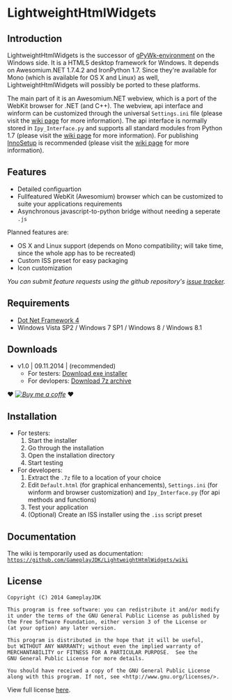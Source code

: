 # LightweightHtmlWidgets

## Introduction

LightweightHtmlWidgets is the successor of [gPyWk-environment](https://github.com/GameplayJDK/gPyWk-environment) on the Windows side. It is a HTML5 desktop framework for Windows. It depends on Awesomium.NET 1.7.4.2 and IronPython 1.7. Since they're available for Mono (which is available for OS X and Linux) as well, LightweightHtmlWidgets will possibly be ported to these platforms.

The main part of it is an Awesomium.NET webview, which is a port of the WebKit browser for .NET (and C++). The webview, api interface and winform can be customized through the universal `Settings.ini` file (please visit the [wiki page](https://github.com/GameplayJDK/LightweightHtmlWidgets/wiki/Settings.ini) for more information). The api interface is normally stored in `Ipy_Interface.py` and supports all standard modules from Python 1.7 (please visit the [wiki page](https://github.com/GameplayJDK/LightweightHtmlWidgets/wiki/Ipy_Interface.py) for more information). For publishing [InnoSetup](http://www.jrsoftware.org/isinfo.php) is recommended (please visit the [wiki page](https://github.com/GameplayJDK/LightweightHtmlWidgets/wiki/LightweightHtmlWidgets-v1.x-setup-x86t.iss) for more information).

## Features

* Detailed configuartion
* Fullfeatured WebKit (Awesomium) browser which can be customized to suite your applications requirements
* Asynchronous javascript-to-python bridge without needing a seperate `.js`

Planned features are:

* OS X and Linux support (depends on Mono compatibility; will take time, since the whole app has to be recreated)
* Custom ISS preset for easy packaging
* Icon customization

*You can submit feature requests using the github repository's [issue tracker](https://github.com/GameplayJDK/LightweightHtmlWidgets/issues).*

## Requirements

* [Dot Net Framework 4](http://www.microsoft.com/en-us/download/details.aspx?id=17718)
* Windows Vista SP2 / Windows 7 SP1 / Windows 8 / Windows 8.1

## Downloads

* v1.0 | 09.11.2014 | (recommended)
  * For testers: [Download exe installer](https://github.com/GameplayJDK/LightweightHtmlWidgets/raw/master/publish-rc/v1.0/LightweightHtmlWidgets-v1.0-setup-x86t.exe)
  * For devlopers: [Download 7z archive](https://github.com/GameplayJDK/LightweightHtmlWidgets/raw/master/publish-rc/v1.0/LightweightHtmlWidgets-v1.0-files-x86t.7z)

:heart: *[![Buy me a coffe](https://raw.githubusercontent.com/GameplayJDK/LightweightHtmlWidgets/master/buy-me-a-coffee.png "Buy me a coffe")](https://www.paypal.com/cgi-bin/webscr?cmd=_s-xclick&hosted_button_id=WMYAN6G9LE2LG)* :heart:

## Installation

* For testers:
  1. Start the installer
  2. Go through the installation
  3. Open the installation directory
  4. Start testing
* For developers:
  1. Extract the `.7z` file to a location of your choice
  2. Edit `Default.html` (for graphical enhancements), `Settings.ini` (for winform and browser customization) and `Ipy_Interface.py` (for api methods and functions)
  3. Test your application
  4. (Optional) Create an ISS installer using the `.iss` script preset

## Documentation

The wiki is temporarily used as documentation: [`https://github.com/GameplayJDK/LightweightHtmlWidgets/wiki`](https://github.com/GameplayJDK/LightweightHtmlWidgets/wiki)

## License

```
Copyright (C) 2014 GameplayJDK

This program is free software: you can redistribute it and/or modify
it under the terms of the GNU General Public License as published by
the Free Software Foundation, either version 3 of the License or
(at your option) any later version.

This program is distributed in the hope that it will be useful,
but WITHOUT ANY WARRANTY; without even the implied warranty of
MERCHANTABILITY or FITNESS FOR A PARTICULAR PURPOSE.  See the
GNU General Public License for more details.

You should have received a copy of the GNU General Public License
along with this program. If not, see <http://www.gnu.org/licenses/>.
```
View full license [here](http://www.gnu.org/licenses/gpl.txt).

